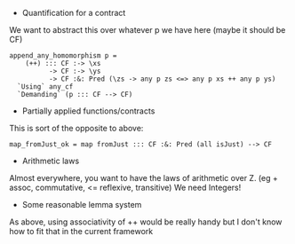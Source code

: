 
* Quantification for a contract

We want to abstract this over whatever p we have here (maybe it should be CF)

    append_any_homomorphism p =
        (++) ::: CF :-> \xs
              -> CF :-> \ys
              -> CF :&: Pred (\zs -> any p zs <=> any p xs ++ any p ys)
      `Using` any_cf
      `Demanding` (p ::: CF --> CF)

* Partially applied functions/contracts

This is sort of the opposite to above:

    map_fromJust_ok = map fromJust ::: CF :&: Pred (all isJust) --> CF

* Arithmetic laws

Almost everywhere, you want to have the laws of arithmetic over Z.
(eg + assoc, commutative, <= reflexive, transitive) We need Integers!

* Some reasonable lemma system

As above, using associativity of ++ would be really handy but I don't
know how to fit that in the current framework
